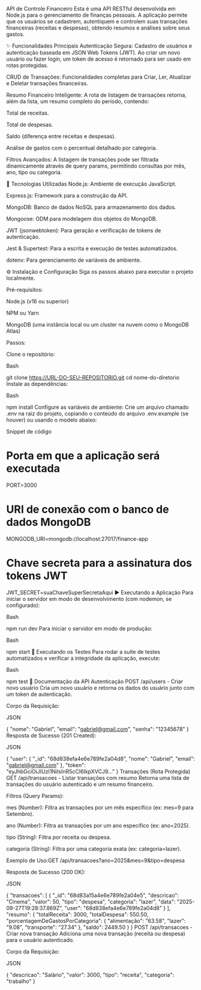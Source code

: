 API de Controle Financeiro
Esta é uma API RESTful desenvolvida em Node.js para o gerenciamento de finanças pessoais. A aplicação permite que os usuários se cadastrem, autentiquem e controlem suas transações financeiras (receitas e despesas), obtendo resumos e análises sobre seus gastos.

✨ Funcionalidades Principais
Autenticação Segura: Cadastro de usuários e autenticação baseada em JSON Web Tokens (JWT). Ao criar um novo usuário ou fazer login, um token de acesso é retornado para ser usado em rotas protegidas.

CRUD de Transações: Funcionalidades completas para Criar, Ler, Atualizar e Deletar transações financeiras.

Resumo Financeiro Inteligente: A rota de listagem de transações retorna, além da lista, um resumo completo do período, contendo:

Total de receitas.

Total de despesas.

Saldo (diferença entre receitas e despesas).

Análise de gastos com o percentual detalhado por categoria.

Filtros Avançados: A listagem de transações pode ser filtrada dinamicamente através de query params, permitindo consultas por mês, ano, tipo ou categoria.

🚀 Tecnologias Utilizadas
Node.js: Ambiente de execução JavaScript.

Express.js: Framework para a construção da API.

MongoDB: Banco de dados NoSQL para armazenamento dos dados.

Mongoose: ODM para modelagem dos objetos do MongoDB.

JWT (jsonwebtoken): Para geração e verificação de tokens de autenticação.

Jest & Supertest: Para a escrita e execução de testes automatizados.

dotenv: Para gerenciamento de variáveis de ambiente.

⚙️ Instalação e Configuração
Siga os passos abaixo para executar o projeto localmente.

Pré-requisitos:

Node.js (v16 ou superior)

NPM ou Yarn

MongoDB (uma instância local ou um cluster na nuvem como o MongoDB Atlas)

Passos:

Clone o repositório:

Bash

git clone https://URL-DO-SEU-REPOSITORIO.git
cd nome-do-diretorio
Instale as dependências:

Bash

npm install
Configure as variáveis de ambiente:
Crie um arquivo chamado .env na raiz do projeto, copiando o conteúdo do arquivo .env.example (se houver) ou usando o modelo abaixo:

Snippet de código

# Porta em que a aplicação será executada
PORT=3000

# URI de conexão com o banco de dados MongoDB
MONGODB_URI=mongodb://localhost:27017/finance-app

# Chave secreta para a assinatura dos tokens JWT
JWT_SECRET=suaChaveSuperSecretaAqui
▶️ Executando a Aplicação
Para iniciar o servidor em modo de desenvolvimento (com nodemon, se configurado):

Bash

npm run dev
Para iniciar o servidor em modo de produção:

Bash

npm start
🧪 Executando os Testes
Para rodar a suíte de testes automatizados e verificar a integridade da aplicação, execute:

Bash

npm test
📖 Documentação da API
Autenticação
POST /api/users - Criar novo usuário
Cria um novo usuário e retorna os dados do usuário junto com um token de autenticação.

Corpo da Requisição:

JSON

{
    "nome": "Gabriel",
    "email": "gabriel@gmail.com",
    "senha": "12345678"
}
Resposta de Sucesso (201 Created):

JSON

{
    "user": {
        "_id": "68d838efa4e6e789fe2a04d8",
        "nome": "Gabriel",
        "email": "gabriel@gmail.com"
    },
    "token": "eyJhbGciOiJIUzI1NiIsInR5cCI6IkpXVCJ9..."
}
Transações (Rota Protegida)
GET /api/transacoes - Listar transações com resumo
Retorna uma lista de transações do usuário autenticado e um resumo financeiro.

Filtros (Query Params):

mes (Number): Filtra as transações por um mês específico (ex: mes=9 para Setembro).

ano (Number): Filtra as transações por um ano específico (ex: ano=2025).

tipo (String): Filtra por receita ou despesa.

categoria (String): Filtra por uma categoria exata (ex: categoria=lazer).

Exemplo de Uso:GET /api/transacoes?ano=2025&mes=9&tipo=despesa

Resposta de Sucesso (200 OK):

JSON

{
    "transacoes": [
        {
            "_id": "68d83a15a4e6e789fe2a04e5",
            "descricao": "Cinema",
            "valor": 50,
            "tipo": "despesa",
            "categoria": "lazer",
            "data": "2025-09-27T19:28:37.869Z",
            "user": "68d838efa4e6e789fe2a04d8"
        }
    ],
    "resumo": {
        "totalReceita": 3000,
        "totalDespesa": 550.50,
        "porcentagemDeGastosPorCategoria": {
            "alimentação": "63.58",
            "lazer": "9.08",
            "transporte": "27.34"
        },
        "saldo": 2449.50
    }
}
POST /api/transacoes - Criar nova transação
Adiciona uma nova transação (receita ou despesa) para o usuário autenticado.

Corpo da Requisição:

JSON

{
    "descricao": "Salário",
    "valor": 3000,
    "tipo": "receita",
    "categoria": "trabalho"
}